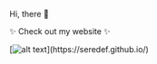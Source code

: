 Hi, there 👋

<!--
**SereDef/SereDef** is a ✨ _special_ ✨ repository because its `README.md` (this file) appears on your GitHub profile.
-->

✨ Check out my website ✨

[![alt text]([https://github.com/SereDef/SereDef/image.jpg](https://github.com/SereDef/SereDef/blob/main/Website_screenshot.png)https://github.com/SereDef/SereDef/blob/main/Website_screenshot.png?raw=true)](https://seredef.github.io/)
